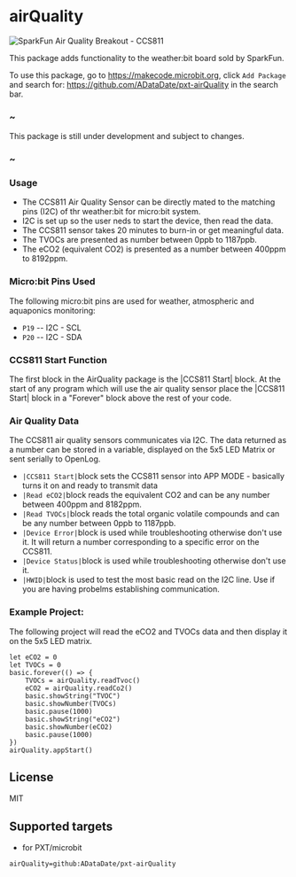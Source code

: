 # airQuality

![SparkFun Air Quality Breakout - CCS811](https://www.sparkfun.com/products/14193) 

This package adds functionality to the weather:bit board sold by SparkFun.

To use this package, go to https://makecode.microbit.org, click ``Add Package`` and search for: https://github.com/ADataDate/pxt-airQuality in the search bar. 

### ~

This package is still under development and subject to changes. 

### ~


### Usage 

* The CCS811 Air Quality Sensor can be directly mated to the matching pins (I2C) of thr weather:bit for micro:bit system. 
* I2C is set up so the user neds to start the device, then read the data. 
* The CCS811 sensor takes 20 minutes to burn-in or get meaningful data.
* The TVOCs are presented as number between 0ppb to 1187ppb. 
* The eCO2 (equivalent CO2) is presented as a number between 400ppm to 8192ppm. 


### Micro:bit Pins Used 

The following micro:bit pins are used for weather, atmospheric and aquaponics monitoring:  

* ``P19`` --  I2C - SCL
* ``P20`` --  I2C - SDA 

### CCS811 Start Function 

The first block in the AirQuality package is the |CCS811 Start| block. At the start of any program which will use the air quality sensor place the |CCS811 Start| block in a 
"Forever" block above the rest of your code.

### Air Quality Data
 
The CCS811 air quality sensors communicates via I2C. The data returned as a number can be stored in a variable, displayed on the 5x5 LED Matrix or sent serially to OpenLog. 
* ``|CCS811 Start|``block sets the CCS811 sensor into APP MODE - basically turns it on and ready to transmit data
* ``|Read eCO2|``block reads the equivalent CO2 and can be any number between 400ppm and 8182ppm. 
* ``|Read TVOCs|``block reads the total organic volatile compounds and can be any number between 0ppb to 1187ppb. 
* ``|Device Error|``block is used while troubleshooting otherwise don't use it. It will return a number corresponding to a specific error on the CCS811.
* ``|Device Status|``block is used while troubleshooting otherwise don't use it. 
* ``|HWID|``block is used to test the most basic read on the I2C line. Use if you are having probelms establishing communication. 

### Example Project:
The following project will read the eCO2 and TVOCs data and then display it on the 5x5 LED matrix. 

```blocks
let eCO2 = 0
let TVOCs = 0
basic.forever(() => {
    TVOCs = airQuality.readTvoc()
    eCO2 = airQuality.readCo2()
    basic.showString("TVOC")
    basic.showNumber(TVOCs)
    basic.pause(1000)
    basic.showString("eCO2")
    basic.showNumber(eCO2)
    basic.pause(1000)
})
airQuality.appStart()
```


## License

MIT

## Supported targets

* for PXT/microbit

```package
airQuality=github:ADataDate/pxt-airQuality
```
